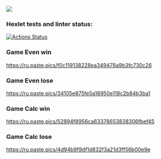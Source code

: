 <a href="https://codeclimate.com/github/Denis-Shakhurov/java-project-61/maintainability"><img src="https://api.codeclimate.com/v1/badges/458e0601326fcda5a1b3/maintainability" /></a>

### Hexlet tests and linter status:
[![Actions Status](https://github.com/Denis-Shakhurov/java-project-61/actions/workflows/hexlet-check.yml/badge.svg)](https://github.com/Denis-Shakhurov/java-project-61/actions)

### Game Even win
https://ru.paste.pics/f0c119138228ea349478a9b3fc730c26

### Game Even lose
https://ru.paste.pics/34105e875fe5a18950e118c2b84b3ba1

### Game Calc win
https://ru.paste.pics/52894f8956ca63378653838306fbef45

### Game Calc lose
https://ru.paste.pics/4d94b9f9df1d832f3a21d3ff56b00e9e
